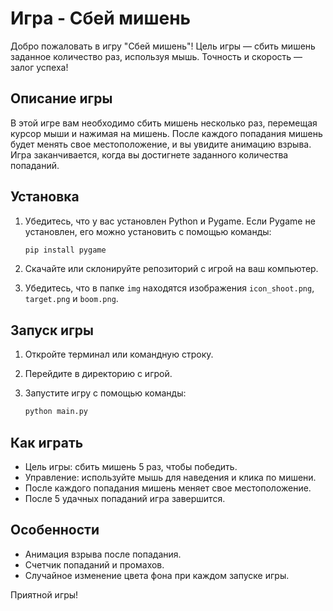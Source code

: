 
# Игра - Сбей мишень

Добро пожаловать в игру "Сбей мишень"! Цель игры — сбить мишень заданное количество раз, используя мышь. Точность и скорость — залог успеха!

## Описание игры

В этой игре вам необходимо сбить мишень несколько раз, перемещая курсор мыши и нажимая на мишень. После каждого попадания мишень будет менять свое местоположение, и вы увидите анимацию взрыва. Игра заканчивается, когда вы достигнете заданного количества попаданий.

## Установка

1. Убедитесь, что у вас установлен Python и Pygame. Если Pygame не установлен, его можно установить с помощью команды:

   ```bash
   pip install pygame
   ```

2. Скачайте или склонируйте репозиторий с игрой на ваш компьютер.

3. Убедитесь, что в папке `img` находятся изображения `icon_shoot.png`, `target.png` и `boom.png`.

## Запуск игры

1. Откройте терминал или командную строку.
2. Перейдите в директорию с игрой.
3. Запустите игру с помощью команды:

   ```bash
   python main.py
   ```

## Как играть

- Цель игры: сбить мишень 5 раз, чтобы победить.
- Управление: используйте мышь для наведения и клика по мишени.
- После каждого попадания мишень меняет свое местоположение.
- После 5 удачных попаданий игра завершится.

## Особенности

- Анимация взрыва после попадания.
- Счетчик попаданий и промахов.
- Случайное изменение цвета фона при каждом запуске игры.

Приятной игры!